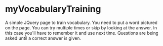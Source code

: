 # myVocabularyTraining
A simple JQuery page to train vocabulary. You need to put a word pictured on the page. You can try multiple times or skip by looking at the answer. In this case you'll have to remember it and use next time. Questions are being asked until a correct answer is given.
